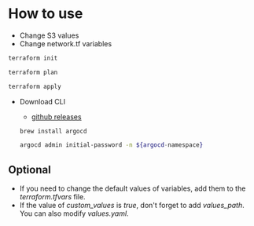 # How to use

* Change S3 values 
* Change network.tf variables

```bash
terraform init
```
```bash
terraform plan
```
```bash
terraform apply
```
* Download CLI

    - [github releases](https://github.com/argoproj/argo-cd/releases)
    ```bash
    brew install argocd 
    ```
    ```bash
    argocd admin initial-password -n ${argocd-namespace}
    ```

## Optional 

* If you need to change the default values of variables, add them to the *terraform.tfvars* file.
* If the value of *custom_values* is *true*, don't forget to add *values_path*. You can also modify *values.yaml*.

